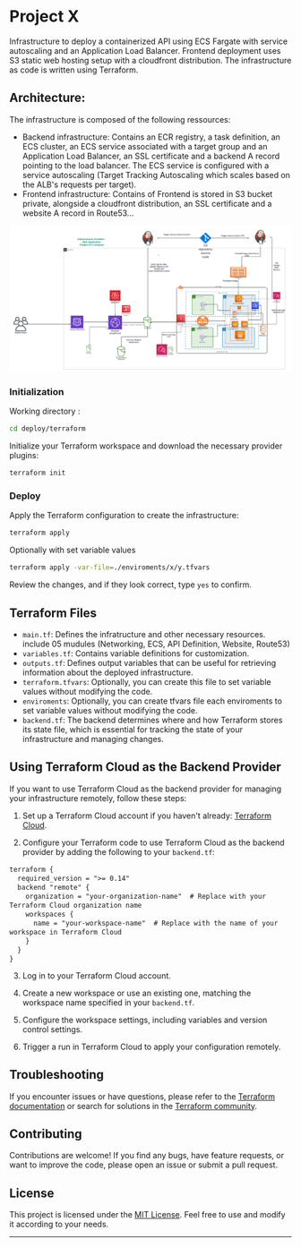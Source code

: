 # Project X
Infrastructure to deploy a containerized API using ECS Fargate with service autoscaling and an Application Load Balancer. Frontend deployment uses S3 static web hosting setup with a cloudfront distribution.
The infrastructure as code is written using Terraform.

## Architecture:
The infrastructure is composed of the following ressources:
* Backend infrastructure: Contains an ECR registry, a task definition, an ECS cluster, an ECS service associated with a target group and an Application Load Balancer, an SSL certificate and a backend A record pointing to the load balancer. The ECS service is configured with a service autoscaling (Target Tracking Autoscaling which scales based on the ALB's requests per target).
*  Frontend infrastructure: Contains of Frontend is stored in S3 bucket private, alongside a cloudfront distribution, an SSL certificate and a website A record in Route53...


![alt text](https://github.com/huannv93/PROJECT-X/blob/main/deploy/docs/diagram.png)


### Initialization

Working directory : 
```bash
cd deploy/terraform
```

Initialize your Terraform workspace and download the necessary provider plugins:

```bash
terraform init
```

### Deploy

Apply the Terraform configuration to create the infrastructure:

```bash
terraform apply
```
Optionally with set variable values 
```bash
terraform apply -var-file=./enviroments/x/y.tfvars
```



Review the changes, and if they look correct, type `yes` to confirm.

## Terraform Files

- `main.tf`: Defines the infratructure and other necessary resources. include 05 mudules (Networking, ECS, API Definition, Website, Route53)
- `variables.tf`: Contains variable definitions for customization.
- `outputs.tf`: Defines output variables that can be useful for retrieving information about the deployed infrastructure.
- `terraform.tfvars`: Optionally, you can create this file to set variable values without modifying the code. 
- `enviroments`: Optionally, you can create tfvars file each enviroments to set variable values without modifying the code.
- `backend.tf`: The backend determines where and how Terraform stores its state file, which is essential for tracking the state of your infrastructure and managing changes.

## Using Terraform Cloud as the Backend Provider

If you want to use Terraform Cloud as the backend provider for managing your infrastructure remotely, follow these steps:

1. Set up a Terraform Cloud account if you haven't already: [Terraform Cloud](https://app.terraform.io/signup/account).

2. Configure your Terraform code to use Terraform Cloud as the backend provider by adding the following to your `backend.tf`:

```hcl
terraform {
  required_version = ">= 0.14"
  backend "remote" {
    organization = "your-organization-name"  # Replace with your Terraform Cloud organization name
    workspaces {
      name = "your-workspace-name"  # Replace with the name of your workspace in Terraform Cloud
    }
  }
}
```

3. Log in to your Terraform Cloud account.

4. Create a new workspace or use an existing one, matching the workspace name specified in your `backend.tf`.

5. Configure the workspace settings, including variables and version control settings.

6. Trigger a run in Terraform Cloud to apply your configuration remotely.

## Troubleshooting

If you encounter issues or have questions, please refer to the [Terraform documentation](https://www.terraform.io/docs/index.html) or search for solutions in the [Terraform community](https://community.hashicorp.com/c/terraform/13).

## Contributing

Contributions are welcome! If you find any bugs, have feature requests, or want to improve the code, please open an issue or submit a pull request.

## License

This project is licensed under the [MIT License](LICENSE). Feel free to use and modify it according to your needs.

---